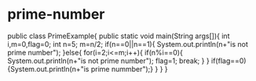 # prime-number
public class PrimeExample{
public static void main(String args[]){
int i,m=0,flag=0;
int n=5;
m=n/2;
if(n==0||n==1){
System.out.println(n+"is not prime number");
}else{
for(i=2;i<=m;i++){
if(n%i==0){
System.out.println(n+"is not prime number");
flag=1;
break;
}
}
if(flag==0){System.out.println(n+"is prime nummber");}
}
}
}
